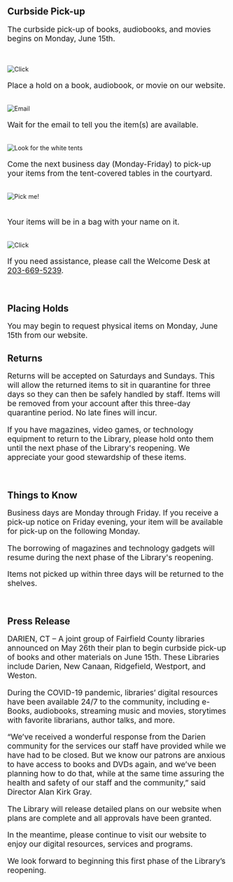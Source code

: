 <div class="row">
<div class="col-md-6">
<div class="text-center margin-bottom-40">
<h2 class="title-v2 title-center">Curbside Pick-up</h2>
</div>
<p style="font-size:1.25em !important;">The curbside pick-up of books, audiobooks, and movies begins on Monday, June 15th.</p>
<br />
<br />
<div class="row">
<div class="col-xs-2 col-md-2">

<img class="img-responsive center-block" src="/uploads/departments/admin/mouse_click_icon.png" alt="Click" />
<br />
</div>
<div class="col-xs-10 col-md-10">
<p style="font-size:1.25em !important;">Place a hold on a book, audiobook, or movie on our website.</p>
<br />
</div>
</div>
<div class="row">
<div class="col-xs-2 col-md-2">

<img class="img-responsive center-block" src="/uploads/departments/admin/email_icon.png" alt="Email" />
<br />
</div>
<div class="col-xs-10 col-md-10">
<p style="font-size:1.25em !important;">Wait for the email to tell you the item(s) are available.</p>
<br />
</div>
</div>
<div class="row">
<div class="col-xs-2 col-md-2">

<img class="img-responsive center-block" src="/uploads/departments/admin/tent_icon_2.png" alt="Look for the white tents" />
<br />
</div>
<div class="col-xs-10 col-md-10">
<p style="font-size:1.25em !important;">Come the next business day (Monday-Friday) to pick-up your items from the tent-covered tables in the courtyard.</p>
<br />
</div>
</div>
<div class="row">
<div class="col-xs-2 col-md-2">

<img class="img-responsive center-block" src="/uploads/departments/admin/bag_icon.png" alt="Pick me!" />
<br />
</div>
<div class="col-xs-10 col-md-10">
<p style="font-size:1.25em !important;"><br />Your items will be in a bag with your name on it.</p>
<br />
</div>
</div>
<div class="row">
<div class="col-xs-2 col-md-2">

<img class="img-responsive center-block" src="/uploads/departments/admin/phone_icon.png" alt="Click" />
<br />
</div>
<div class="col-xs-10 col-md-10">

<p style="font-size:1.25em !important;">If you need assistance, please call the Welcome Desk at <a href="tel:2036695239">203-669-5239</a>.</p>

<br />
</div>
</div>
<div class="text-center margin-bottom-30">
<h2 class="title-v2 title-center">Placing Holds</h2>
</div>
<p style="font-size:1.25em !important;">You may begin to request physical items on Monday, June 15th from our website.</p>
</div>
<div class="col-md-6">

<div class="text-center margin-bottom-40">
<h2 class="title-v2 title-center">Returns</h2>
</div>
<p style="font-size:1.25em !important;">Returns will be accepted on Saturdays and Sundays. This will allow the returned items to sit in quarantine for three days so they can then be safely handled by staff. Items will be removed from your account after this three-day quarantine period. No late fines will incur.</p>

<p style="font-size:1.25em !important;">If you have magazines, video games, or technology equipment to return to the Library, please hold onto them until the next phase of the Library's reopening. We appreciate your good stewardship of these items.</p>
<br />

<div class="text-center margin-bottom-40">
<h2 class="title-v2 title-center">Things to Know</h2>
</div>
<p style="font-size:1.25em !important;">Business days are Monday through Friday. If you receive a pick-up notice on Friday evening, your item will be available for pick-up on the following Monday.</p>

<p style="font-size:1.25em !important;">The borrowing of magazines and technology gadgets will resume during the next phase of the Library's reopening.</p> 

<p style="font-size:1.25em !important;">Items not picked up within three days will be returned to the shelves.</p>

<br />
</div>
</div>

<div class="text-center margin-bottom-40">
<h2 class="title-v2 title-center">Press Release</h2>
</div>

<p style="font-size:1.25em !important;">DARIEN, CT – A joint group of Fairfield County libraries announced on May 26th their plan to begin curbside pick-up of books and other materials on June 15th. These Libraries include Darien, New Canaan, Ridgefield, Westport, and Weston.</p>

<p style="font-size:1.25em !important;">During the COVID-19 pandemic, libraries’ digital resources have been available 24/7 to the community, including e-Books, audiobooks, streaming music and movies, storytimes with favorite librarians, author talks, and more.</p>

<p style="font-size:1.25em !important;">“We’ve received a wonderful response from the Darien community for the services our staff have provided while we have had to be closed. But we know our patrons are anxious to have access to books and DVDs again, and we’ve been planning how to do that, while at the same time assuring the health and safety of our staff and the community,” said Director Alan Kirk Gray.</p>

<p style="font-size:1.25em !important;">The Library will release detailed plans on our website when plans are complete and all approvals have been granted.</p>

<p style="font-size:1.25em !important;">In the meantime, please continue to visit our website to enjoy our digital resources, services and programs.</p>

<p style="font-size:1.25em !important;">We look forward to beginning this first phase of the Library’s reopening.</p>